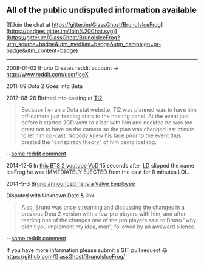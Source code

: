 ## All of the public undisputed information available

[![Join the chat at https://gitter.im/GlassGhost/BrunoIsIceFrog](https://badges.gitter.im/Join%20Chat.svg)](https://gitter.im/GlassGhost/BrunoIsIceFrog?utm_source=badge&utm_medium=badge&utm_campaign=pr-badge&utm_content=badge)
___

2008-01-02 Bruno Creates reddit account -> http://www.reddit.com/user/IceX

2011-09 Dota 2 Goes into Beta

2012-08-26 Birthed into casting at [TI2](http://wiki.teamliquid.net/dota2/The_International/2012)
> Because he ran a Dota stat website, TI2 was planned was to have him off-camera
> just feeding stats to the hosting panel. At the event just before it started 2GD
> went to a bar with him and decided he was too great not to have on the camera so
> the plan was changed last minute to let him co-cast. Nobody knew his face prior
> to the event thus created the "conspiracy theory" of him being IceFrog.

--[some reddit comment](http://www.reddit.com/r/DotA2/comments/35wh35/bruno_announced_that_he_is_now_working_for_valve/cr8l1mh)


2014-12-5 In [this BTS 2 youtube VoD](http://youtu.be/PH9RVwoH81g?t=37m42s) 15 seconds after [LD](http://www.reddit.com/user/ldDOTA) slipped the name IceFrog he was IMMEDIATELY EJECTED from the cast for 8 minutes LOL.

2014-5-3 [Bruno announced he is a Valve Employee](http://www.reddit.com/r/DotA2/comments/35uil7/where_are_bruno_and_2gd/cr8giio)

Disputed with Unknown Date & link
> Also, Bruno was once streaming and discussing the changes in a previous Dota 2
> version with a few pro players with him, and after reading one of the changes
> one of the pro players said to Bruno "why didn't you implement my idea, man",
> followed by an awkward silence.

--[some reddit comment](http://www.reddit.com/r/DotA2/comments/35wh35/bruno_announced_that_he_is_now_working_for_valve/cr8t0i7)

If you have more information please submit a GIT pull request @ https://github.com/GlassGhost/BrunoIsIceFrog/
